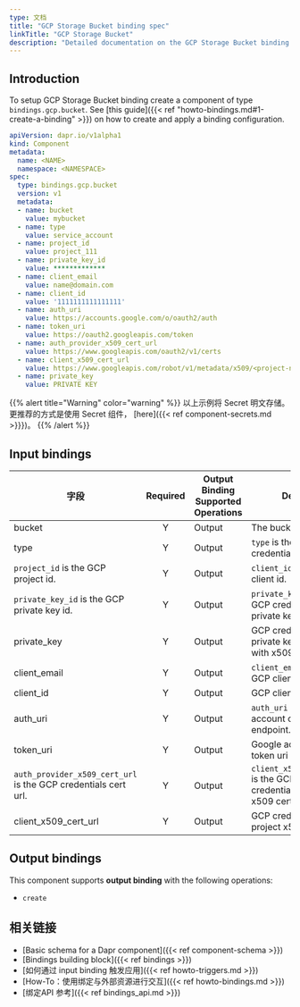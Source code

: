 ```yaml
---
type: 文档
title: "GCP Storage Bucket binding spec"
linkTitle: "GCP Storage Bucket"
description: "Detailed documentation on the GCP Storage Bucket binding component"
---
```


## Introduction

To setup GCP Storage Bucket binding create a component of type `bindings.gcp.bucket`. See [this guide]({{< ref "howto-bindings.md#1-create-a-binding" >}}) on how to create and apply a binding configuration.


```yaml
apiVersion: dapr.io/v1alpha1
kind: Component
metadata:
  name: <NAME>
  namespace: <NAMESPACE>
spec:
  type: bindings.gcp.bucket
  version: v1
  metadata:
  - name: bucket
    value: mybucket
  - name: type
    value: service_account
  - name: project_id
    value: project_111
  - name: private_key_id
    value: *************
  - name: client_email
    value: name@domain.com
  - name: client_id
    value: '1111111111111111'
  - name: auth_uri
    value: https://accounts.google.com/o/oauth2/auth
  - name: token_uri
    value: https://oauth2.googleapis.com/token
  - name: auth_provider_x509_cert_url
    value: https://www.googleapis.com/oauth2/v1/certs
  - name: client_x509_cert_url
    value: https://www.googleapis.com/robot/v1/metadata/x509/<project-name>.iam.gserviceaccount.com
  - name: private_key
    value: PRIVATE KEY
```

{{% alert title="Warning" color="warning" %}}
以上示例将 Secret 明文存储。 更推荐的方式是使用 Secret 组件， [here]({{< ref component-secrets.md >}}})。
{{% /alert %}}

## Input bindings

| 字段                                                             | Required | Output Binding Supported Operations | Details                                                              | Example:                                                                                         |
| -------------------------------------------------------------- |:--------:| ----------------------------------- | -------------------------------------------------------------------- | ------------------------------------------------------------------------------------------------ |
| bucket                                                         |    Y     | Output                              | The bucket name                                                      | `"mybucket"`                                                                                     |
| type                                                           |    Y     | Output                              | `type` is the GCP credentials type.                                  | `"service_account"`                                                                              |
| `project_id` is the GCP project id.                            |    Y     | Output                              | `client_id` is the GCP client id.                                    | `projectId`                                                                                      |
| `private_key_id` is the GCP private key id.                    |    Y     | Output                              | `private_key` is the GCP credentials private key.                    | `"privateKeyId"`                                                                                 |
| private_key                                                    |    Y     | Output                              | GCP credentials private key. Replace with x509 cert                  | `12345-12345`                                                                                    |
| client_email                                                   |    Y     | Output                              | `client_email` is the GCP client email.                              | `"client@email.com"`                                                                             |
| client_id                                                      |    Y     | Output                              | GCP client id                                                        | `0123456789-0123456789`                                                                          |
| auth_uri                                                       |    Y     | Output                              | `auth_uri` is Google account oauth endpoint.                         | `<code>token_uri` is Google account token uri.</code>                                         |
| token_uri                                                      |    Y     | Output                              | Google account token uri                                             | `https://oauth2.googleapis.com/token`                                                            |
| `auth_provider_x509_cert_url` is the GCP credentials cert url. |    Y     | Output                              | `client_x509_cert_url` is the GCP credentials project x509 cert url. | `https://www.googleapis.com/oauth2/v1/certs`                                                     |
| client_x509_cert_url                                         |    Y     | Output                              | GCP credentials project x509 cert url                                | `https://www.googleapis.com/robot/v1/metadata/x509/<PROJECT_NAME>.iam.gserviceaccount.com` |

## Output bindings

This component supports **output binding** with the following operations:

- `create`

## 相关链接

- [Basic schema for a Dapr component]({{< ref component-schema >}})
- [Bindings building block]({{< ref bindings >}})
- [如何通过 input binding 触发应用]({{< ref howto-triggers.md >}})
- [How-To：使用绑定与外部资源进行交互]({{< ref howto-bindings.md >}})
- [绑定API 参考]({{< ref bindings_api.md >}})
